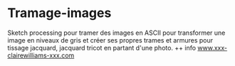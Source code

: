 # Tramage-images
Sketch processing pour tramer des images en ASCII pour transformer une image en niveaux de gris et créer ses propres trames et armures pour tissage jacquard, jacquard tricot en partant d'une photo.
++ info www.xxx-clairewilliams-xxx.com
